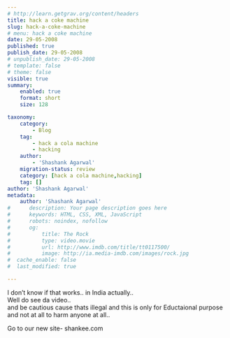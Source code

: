 ```yaml
---
# http://learn.getgrav.org/content/headers
title: hack a coke machine
slug: hack-a-coke-machine
# menu: hack a coke machine
date: 29-05-2008
published: true
publish_date: 29-05-2008
# unpublish_date: 29-05-2008
# template: false
# theme: false
visible: true
summary:
    enabled: true
    format: short
    size: 128

taxonomy:
    category:
        - Blog
    tag:
        - hack a cola machine
        - hacking
    author:
        - 'Shashank Agarwal'
    migration-status: review
    category: [hack a cola machine,hacking]
    tag: []
author: 'Shashank Agarwal'
metadata:
    author: 'Shashank Agarwal'
#      description: Your page description goes here
#      keywords: HTML, CSS, XML, JavaScript
#      robots: noindex, nofollow
#      og:
#          title: The Rock
#          type: video.movie
#          url: http://www.imdb.com/title/tt0117500/
#          image: http://ia.media-imdb.com/images/rock.jpg
#  cache_enable: false
#  last_modified: true

---
```


I don’t know if that works.. in India actually..  
Well do see da video..  
and be cautious cause thats illegal and this is only for Eductaional purpose and not at all to harm anyone at all..

Go to our new site- shankee.com
